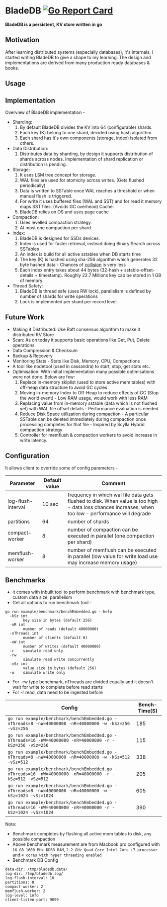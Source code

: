 # BladeDB [![Go Report Card](https://goreportcard.com/badge/github.com/bsnuag/bladedb)](https://goreportcard.com/report/github.com/bsnuag/bladedb)

**BladeDB is a persistent, KV store written in go**

## Motivation

After learning distributed systems (especially databases), it's internals, i started writing BladeDB to give a shape to my learning. The design and implementations are derived from many production ready databases & books.  

## Usage



## Implementation

Overview of BladeDB implementation - 

- Sharding: 
    1. By default BladeDB divides the KV into 64 (configurable) shards. 
    2. Each key (K) belong to one shard, decided using hash algorithm. 
    3. Each shard has it's own components (storage, index) isolated from others.   
- Data Distribution: 
    1. Distributes data by sharding, by design it supports distribution of shards across nodes. Implementation of shard replication or distribution is pending.
- Storage: 
    1. It uses LSM tree concept for storage. 
    2. WAL files are used for atomicity across writes. (Gets flushed periodically) 
    3. Data is written to SSTable once WAL reaches a threshold or when manual flush is triggered.
    4. For write it uses buffered files (WAL and SST) and for read it memory maps SST files. (Avoids GC overhead)
Cache:
    1. BladeDB relies on OS and uses page cache 
- Compaction: 
    1. Uses levelled compaction strategy.
    2. At most one compaction per shard. 
- Index: 
    1. BladeDB is designed for SSDs devices. 
    2. Index is used for faster retrieval, instead doing Binary Search across SSTables  
    3. An index is build for all active sstables when DB starts time
    4. The key (K) is hashed using sha-256 algorithm which generates 32 byte hashed data - Chances of [collision](https://crypto.stackexchange.com/questions/47809/why-havent-any-sha-256-collisions-been-found-yet) is very less  
    5. Each index entry takes about 44 bytes (32-hash + sstable-offset-details + timestamp). Roughly 22.7 Millions key cab be stored in 1 GB of memory 
- Thread Safety: 
    1. BladeDB is thread safe (uses RW lock), parallelism is defined by number of shards for write operations
    2. Lock is implemented per shard per record level.

## Future Work

- Making it Distributed: Use Raft consensus algorithm to make it distributed KV Store
- Scan: As on today it supports basic operations like Get, Put, Delete operations 
- Data Compression & Checksum
- Backup & Recovery
- Monitoring Stats - Stats like Disk, Memory, CPU, Compactions
- A tool like nodetool (used in cassandra) to start, stop, get stats etc.   
- Optimisation: With initial implementation many possible optimisations were not done. Below are few:
    1. Replace in-memory skiplist (used to store active mem tables) with off-heap data structure to avoid GC cycles   
    2. Moving in-memory Index to Off-Heap to reduce effects of GC (Stop the world event) - Low RAM usage, would work with less RAM 
    3. Replacing value from in-memory sstable (data which is not flushed yet) with WAL file offset details - Performance evaluation is needed
    4. Reduce Disk Space utilization during compaction - A particular SSTable can be deleted immediately during compaction once processing completes for that file - Inspired by Scylla Hybrid compaction strategy
    5. Controller for memflush & compaction workers to avoid increase in write latency.  
    
## Configuration

It allows client to override some of config parameters - 

Parameter | Default value | Comment
--- | --- | ---
log-flush-interval | 10 sec | frequency in which wal file data gets flushed to disk. When value is too high - data loss chances increases, when too low - performance will degrade
partitions | 64 | number of shards
compact-worker | 8 | number of compaction can be executed in parallel (one compaction per shard)
memflush-worker | 8 | number of memflush can be executed in parallel (low value for write load use may increase memory usage) 

## Benchmarks

- it comes with inbuilt tool to perform benchmark with benchmark type, custom data size, parallelism
- Get all options to run benchmark tool -  
```
go run example/benchmark/benchEmbedded.go --help
  -kSz int
    	key size in bytes (default 256)
  -nR int
    	number of reads (default 40000000)
  -nThreads int
    	number of clients (default 8)
  -nW int
    	number of writes (default 40000000)
  -r	simulate read only
  -rw
    	simulate read write concurrently
  -vSz int
    	value size in bytes (default 256)
  -w	simulate write only
```  
- For -rw type benchmark, nThreads are divided equally and it doesn't wait for write to complete before read starts
- For -r read, data need to be ingested before

Config | Bench-Time(S)
--------------|--------------
``go run example/benchmark/benchEmbedded.go -nThreads=8 -nW=40000000 -nR=40000000 -w -kSz=256 -vSz=256`` | 185
``go run example/benchmark/benchEmbedded.go -nThreads=16 -nW=40000000 -nR=40000000 -r -kSz=256 -vSz=256`` | 115
``go run example/benchmark/benchEmbedded.go -nThreads=8 -nW=40000000 -nR=40000000 -w -kSz=512 -vSz=512`` | 338
``go run example/benchmark/benchEmbedded.go -nThreads=16 -nW=40000000 -nR=40000000 -r -kSz=512 -vSz=512`` | 205
``go run example/benchmark/benchEmbedded.go -nThreads=8 -nW=40000000 -nR=40000000 -w -kSz=1024 -vSz=1024`` | 605
``go run example/benchmark/benchEmbedded.go -nThreads=16 -nW=40000000 -nR=40000000 -r -kSz=1024 -vSz=1024`` | 390


Note: 
- Benchmark completes by flushing all active mem tables to disk, any possible compaction
- Above benchmark measurement are from Macbook pro configured with `16 GB 1600 MHz DDR3 RAM`, `2.2 GHz Quad-Core Intel Core i7 processor` and  `4 cores with hyper threading enabled`
- Benchmark DB Config 
```
data-dir: /tmp/bladedb.data/
log-dir: /tmp/bladedb.log/
log-flush-interval: 10
partitions: 8
compact-worker: 2
memflush-worker: 2
log-level: info
client-listen-port: 9099
``` 
   